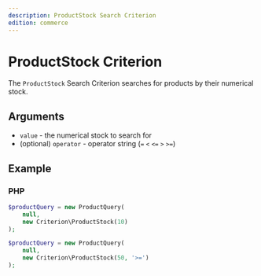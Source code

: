 ```yaml
---
description: ProductStock Search Criterion
edition: commerce
---
```


# ProductStock Criterion

The `ProductStock` Search Criterion searches for products by their numerical stock.

## Arguments

- `value` - the numerical stock to search for
- (optional) `operator` - operator string (`=` `<` `<=` `>` `>=`)

## Example

### PHP

``` php
$productQuery = new ProductQuery(
    null,
    new Criterion\ProductStock(10)
);
```

``` php
$productQuery = new ProductQuery(
    null,
    new Criterion\ProductStock(50, '>=')
);
```


